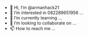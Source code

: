 - 👋 Hi, I’m @armanhack21
- 👀 I’m interested in 082289651956 ...
- 🌱 I’m currently learning ...
- 💞️ I’m looking to collaborate on ...
- 📫 How to reach me ...

<!---
armanhack21/armanhack21 is a ✨ special ✨ repository because its `README.md` (this file) appears on your GitHub profile.
You can click the Preview link to take a look at your changes.082289651956>

